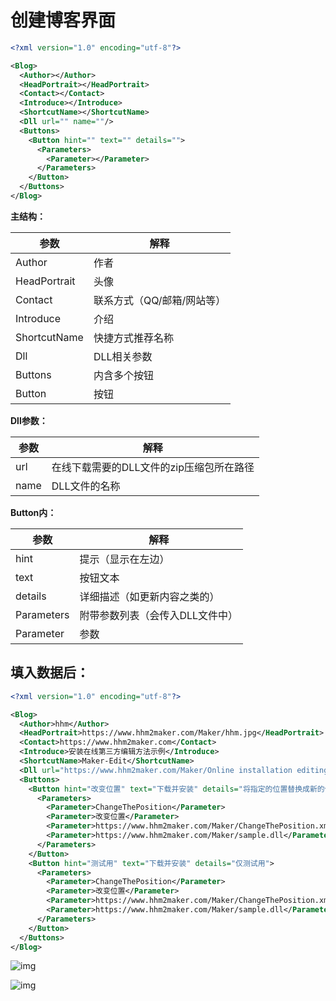 # 创建博客界面

```xml
<?xml version="1.0" encoding="utf-8"?>

<Blog> 
  <Author></Author>  
  <HeadPortrait></HeadPortrait>  
  <Contact></Contact>  
  <Introduce></Introduce>  
  <ShortcutName></ShortcutName>
  <Dll url="" name=""/>
  <Buttons> 
    <Button hint="" text="" details=""> 
      <Parameters> 
        <Parameter></Parameter> 
      </Parameters> 
    </Button> 
  </Buttons> 
</Blog>
```

**主结构：**

| 参数         | 解释                       |
| ------------ | -------------------------- |
| Author       | 作者                       |
| HeadPortrait | 头像                       |
| Contact      | 联系方式（QQ/邮箱/网站等） |
| Introduce    | 介绍                       |
| ShortcutName | 快捷方式推荐名称           |
| Dll          | DLL相关参数                |
| Buttons      | 内含多个按钮               |
| Button       | 按钮                       |

**Dll参数：**

| 参数 | 解释                                     |
| ---- | ---------------------------------------- |
| url  | 在线下载需要的DLL文件的zip压缩包所在路径 |
| name | DLL文件的名称                            |

**Button内：**

| 参数       | 解释                            |
| ---------- | ------------------------------- |
| hint       | 提示（显示在左边）              |
| text       | 按钮文本                        |
| details    | 详细描述（如更新内容之类的）    |
| Parameters | 附带参数列表（会传入DLL文件中） |
| Parameter  | 参数                            |

## 填入数据后：
```xml
<?xml version="1.0" encoding="utf-8"?>

<Blog> 
  <Author>hhm</Author>  
  <HeadPortrait>https://www.hhm2maker.com/Maker/hhm.jpg</HeadPortrait>  
  <Contact>https://www.hhm2maker.com</Contact>  
  <Introduce>安装在线第三方编辑方法示例</Introduce>  
  <ShortcutName>Maker-Edit</ShortcutName>  
  <Dll url="https://www.hhm2maker.com/Maker/Online installation editing method.zip" name="OnlineInstallationEditingMethod.dll"/>  
  <Buttons> 
    <Button hint="改变位置" text="下载并安装" details="将指定的位置替换成新的位置"> 
      <Parameters> 
        <Parameter>ChangeThePosition</Parameter>  
        <Parameter>改变位置</Parameter>  
        <Parameter>https://www.hhm2maker.com/Maker/ChangeThePosition.xml</Parameter>  
        <Parameter>https://www.hhm2maker.com/Maker/sample.dll</Parameter> 
      </Parameters> 
    </Button>  
    <Button hint="测试用" text="下载并安装" details="仅测试用"> 
      <Parameters> 
        <Parameter>ChangeThePosition</Parameter>  
        <Parameter>改变位置</Parameter>  
        <Parameter>https://www.hhm2maker.com/Maker/ChangeThePosition.xml</Parameter>  
        <Parameter>https://www.hhm2maker.com/Maker/sample.dll</Parameter> 
      </Parameters> 
    </Button> 
  </Buttons> 
</Blog>
```

![img](https://blobscdn.gitbook.com/v0/b/gitbook-28427.appspot.com/o/assets%2F-LU-oxMWYc64m9DG-B71%2F-LeRte0CeFPcqJjoAHhG%2F-LeRvhixZSyWHaa8W_xJ%2Fblog.png?alt=media&token=d93d7c68-4dd0-4637-ad40-b90c04ca9a62)

![img](https://blobscdn.gitbook.com/v0/b/gitbook-28427.appspot.com/o/assets%2F-LU-oxMWYc64m9DG-B71%2F-LeRte0CeFPcqJjoAHhG%2F-LeRvx7NLGzvz8ixtZHk%2Fget.png?alt=media&token=5d4d6e4f-6030-4aae-8da7-7ce1b2d16b82)